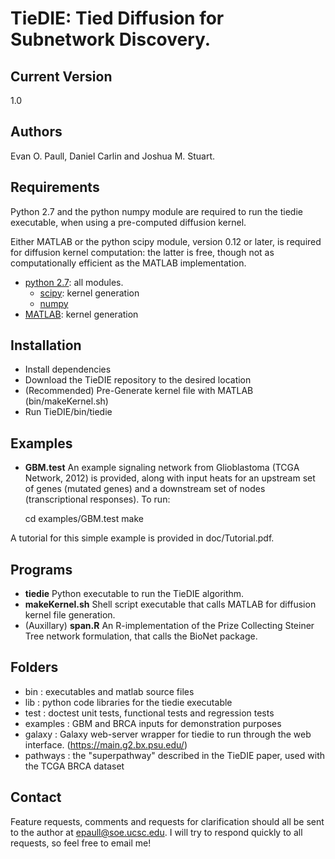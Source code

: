 TieDIE: Tied Diffusion for Subnetwork Discovery. 
========

Current Version 
--------

1.0
	
Authors
--------

Evan O. Paull, Daniel Carlin and Joshua M. Stuart.


Requirements
--------

Python 2.7 and the python numpy module are required to run the tiedie 
executable, when using a pre-computed diffusion kernel. 

Either MATLAB or the python scipy module, version 0.12 or later, is 
required for diffusion kernel computation: the latter is free, though
not as computationally efficient as the MATLAB implementation.

* [python 2.7](http://www.python.org/): all modules.
   * [scipy](http://www.scipy.org/): kernel generation
   * [numpy](http://numpy.scipy.org/)
* [MATLAB](http://www.mathworks.com/products/matlab/): kernel generation

Installation
-------

- Install dependencies
- Download the TieDIE repository to the desired location
- (Recommended) Pre-Generate kernel file with MATLAB (bin/makeKernel.sh)
- Run TieDIE/bin/tiedie

Examples
-------
- **GBM.test** An example signaling network from Glioblastoma (TCGA Network, 2012) is provided, along with input heats 
for an upstream set of genes (mutated genes) and a downstream set of nodes (transcriptional responses). To run:

	cd examples/GBM.test
	make

A tutorial for this simple example is provided in doc/Tutorial.pdf. 

Programs
-------

- **tiedie** Python executable to run the TieDIE algorithm. 
- **makeKernel.sh** Shell script executable that calls MATLAB for diffusion kernel file generation.
- (Auxillary) **span.R** An R-implementation of the Prize Collecting Steiner Tree network formulation, that calls 
the BioNet package. 

Folders
------
* bin : executables and matlab source files
* lib : python code libraries for the tiedie executable
* test : doctest unit tests, functional tests and regression tests
* examples : GBM and BRCA inputs for demonstration purposes
* galaxy : Galaxy web-server wrapper for tiedie to run through the web interface. (https://main.g2.bx.psu.edu/)
* pathways : the "superpathway" described in the TieDIE paper, used with the TCGA BRCA dataset

Contact
------
Feature requests, comments and requests for clarification should all be sent to the author at <epaull@soe.ucsc.edu>. 
I will try to respond quickly to all requests, so feel free to email me!
